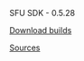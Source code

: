 SFU SDK - 0.5.28 

[Download builds](https://docs.flashphoner.com/display/SS1E/Release+notes)

[Sources](https://github.com/flashphoner/sfu_sdk/tree/1.0)
